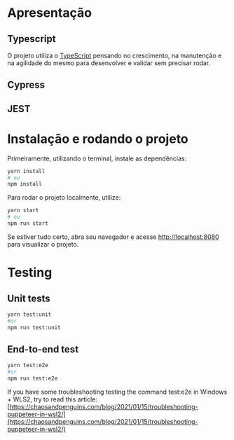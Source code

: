 # Apresentação


## Typescript
O projeto utiliza o [TypeScript](https://www.typescriptlang.org/) pensando no crescimento, na manutenção e na agilidade do mesmo para desenvolver e validar sem precisar rodar.

## Cypress

## JEST

# Instalação e rodando o projeto

Primeiramente, utilizando o terminal, instale as dependências:

```bash
yarn install
# ou
npm install
```

Para rodar o projeto localmente, utilize:

```bash
yarn start
# ou
npm run start
```

Se estiver tudo certo, abra seu navegador e acesse [http://localhost:8080](http://localhost:8080) para visualizar o projeto.

# Testing
## Unit tests
```bash
yarn test:unit
#or
npm run test:unit
```

## End-to-end test
```bash
yarn test:e2e
#or
npm run test:e2e
```

If you have some troubleshooting testing the command test:e2e in Windows + WLS2, try to read this article: [https://chaosandpenguins.com/blog/2021/01/15/troubleshooting-puppeteer-in-wsl2/](https://chaosandpenguins.com/blog/2021/01/15/troubleshooting-puppeteer-in-wsl2/)